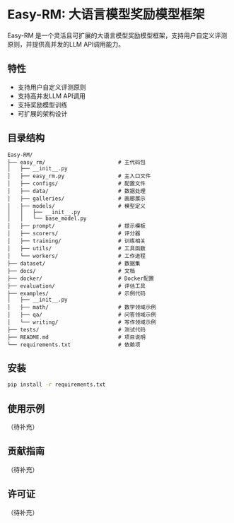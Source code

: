 # Easy-RM: 大语言模型奖励模型框架

Easy-RM 是一个灵活且可扩展的大语言模型奖励模型框架，支持用户自定义评测原则，并提供高并发的LLM API调用能力。

## 特性

- 支持用户自定义评测原则
- 支持高并发LLM API调用
- 支持奖励模型训练
- 可扩展的架构设计

## 目录结构

```
Easy-RM/
├── easy_rm/                       # 主代码包
│   ├── __init__.py
│   ├── easy_rm.py                 # 主入口文件
│   ├── configs/                   # 配置文件
│   ├── data/                      # 数据处理
│   ├── galleries/                 # 画廊展示
│   ├── models/                    # 模型定义
│   │   ├── __init__.py
│   │   └── base_model.py
│   ├── prompt/                    # 提示模板
│   ├── scorers/                   # 评分器
│   ├── training/                  # 训练相关
│   ├── utils/                     # 工具函数
│   └── workers/                   # 工作进程
├── dataset/                       # 数据集
├── docs/                          # 文档
├── docker/                        # Docker配置
├── evaluation/                    # 评估工具
├── examples/                      # 示例代码
│   ├── __init__.py
│   ├── math/                      # 数学领域示例
│   ├── qa/                        # 问答领域示例
│   └── writing/                   # 写作领域示例
├── tests/                         # 测试代码
├── README.md                      # 项目说明
└── requirements.txt               # 依赖项
```

## 安装

```bash
pip install -r requirements.txt
```

## 使用示例

（待补充）

## 贡献指南

（待补充）

## 许可证

（待补充）
